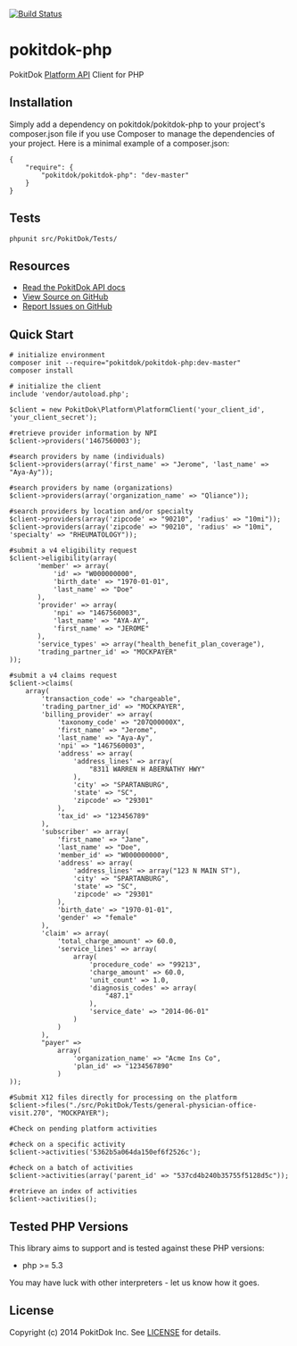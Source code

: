 [![Build Status](https://travis-ci.org/pokitdok/pokitdok-php.svg?branch=master)](https://travis-ci.org/pokitdok/pokitdok-php)

pokitdok-php
=============

PokitDok [Platform API][apidocs] Client for PHP

## Installation
Simply add a dependency on pokitdok/pokitdok-php to your project's composer.json file if you use Composer to manage the dependencies of your project. Here is a minimal example of a composer.json:

    {
        "require": {
            "pokitdok/pokitdok-php": "dev-master"
        }
    }

## Tests
    phpunit src/PokitDok/Tests/

## Resources
* [Read the PokitDok API docs][apidocs]
* [View Source on GitHub][code]
* [Report Issues on GitHub][issues]

[apidocs]: https://platform.pokitdok.com/dashboard#/documentation
[code]: https://github.com/PokitDok/pokitdok-php
[issues]: https://github.com/PokitDok/pokitdok-php/issues

## Quick Start

    # initialize environment
    composer init --require="pokitdok/pokitdok-php:dev-master"
    composer install

    # initialize the client
    include 'vendor/autoload.php';

    $client = new PokitDok\Platform\PlatformClient('your_client_id', 'your_client_secret');

    #retrieve provider information by NPI
    $client->providers('1467560003');

    #search providers by name (individuals)
    $client->providers(array('first_name' => "Jerome", 'last_name' => "Aya-Ay"));

    #search providers by name (organizations)
    $client->providers(array('organization_name' => "Qliance"));

    #search providers by location and/or specialty
    $client->providers(array('zipcode' => "90210", 'radius' => "10mi"));
    $client->providers(array('zipcode' => "90210", 'radius' => "10mi", 'specialty' => "RHEUMATOLOGY"));

    #submit a v4 eligibility request
    $client->eligibility(array(
           'member' => array(
               'id' => "W000000000",
               'birth_date' => "1970-01-01",
               'last_name' => "Doe"
           ),
           'provider' => array(
               'npi' => "1467560003",
               'last_name' => "AYA-AY",
               'first_name' => "JEROME"
           ),
           'service_types' => array("health_benefit_plan_coverage"),
           'trading_partner_id' => "MOCKPAYER"
    ));

    #submit a v4 claims request
    $client->claims(
        array(
            'transaction_code' => "chargeable",
            'trading_partner_id' => "MOCKPAYER",
            'billing_provider' => array(
                'taxonomy_code' => "207Q00000X",
                'first_name' => "Jerome",
                'last_name' => "Aya-Ay",
                'npi' => "1467560003",
                'address' => array(
                    'address_lines' => array(
                        "8311 WARREN H ABERNATHY HWY"
                    ),
                    'city' => "SPARTANBURG",
                    'state' => "SC",
                    'zipcode' => "29301"
                ),
                'tax_id' => "123456789"
            ),
            'subscriber' => array(
                'first_name' => "Jane",
                'last_name' => "Doe",
                'member_id' => "W000000000",
                'address' => array(
                    'address_lines' => array("123 N MAIN ST"),
                    'city' => "SPARTANBURG",
                    'state' => "SC",
                    'zipcode' => "29301"
                ),
                'birth_date' => "1970-01-01",
                'gender' => "female"
            ),
            'claim' => array(
                'total_charge_amount' => 60.0,
                'service_lines' => array(
                    array(
                        'procedure_code' => "99213",
                        'charge_amount' => 60.0,
                        'unit_count' => 1.0,
                        'diagnosis_codes' => array(
                            "487.1"
                        ),
                        'service_date' => "2014-06-01"
                    )
                )
            ),
            "payer" =>
                array(
                    'organization_name' => "Acme Ins Co",
                    'plan_id' => "1234567890"
                )
    ));

    #Submit X12 files directly for processing on the platform
    $client->files("./src/PokitDok/Tests/general-physician-office-visit.270", "MOCKPAYER");

    #Check on pending platform activities

    #check on a specific activity
    $client->activities('5362b5a064da150ef6f2526c');

    #check on a batch of activities
    $client->activities(array('parent_id' => "537cd4b240b35755f5128d5c"));

    #retrieve an index of activities
    $client->activities();


## Tested PHP Versions
This library aims to support and is tested against these PHP versions:

* php >= 5.3

You may have luck with other interpreters - let us know how it goes.

## License
Copyright (c) 2014 PokitDok Inc. See [LICENSE][] for details.

[license]: LICENSE.txt


